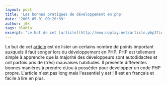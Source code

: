 ```yaml
---
layout: post
title: 'Les bonnes pratiques de développement en php'
date: '2005-05-01 09:20:39'
author: j0k
tags: blabla
excerpt: "Le but de cet [article](http://www.noplay.net/article.php3?id_article=181) est de lister un certains nombre de points important auxquels il faut songer lors du développement en PHP. PHP est tellement simple à apprendre que la majorité des développeurs sont autodidactes et ont parfois pris de (très) mauvaises habitudes.     \nIl présente différentes bonnes      …"
---
```


Le but de cet [article](http://www.noplay.net/article.php3?id_article=181) est de lister un certains nombre de points important auxquels il faut songer lors du développement en PHP. PHP est tellement simple à apprendre que la majorité des développeurs sont autodidactes et ont parfois pris de (très) mauvaises habitudes.
Il présente différentes bonnes manières à prendre et/ou à posséder pour developper un code PHP propre.   L'article n'est pas long mais l'essentiel y est ! Il est en français et facile à lire en plus.
